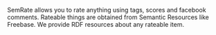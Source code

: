 SemRate allows you to rate anything using tags, scores and facebook comments. Rateable things are obtained from Semantic Resources like Freebase. We provide RDF resources about any rateable item.